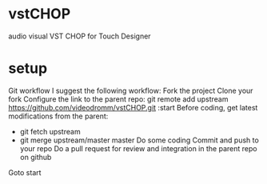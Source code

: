# vstCHOP
audio visual VST CHOP for Touch Designer

# setup
Git workflow
I suggest the following workflow:
Fork the project
Clone your fork
Configure the link to the parent repo: git remote add upstream https://github.com/videodromm/vstCHOP.git
:start
Before coding, get latest modifications from the parent: 
- git fetch upstream
- git merge upstream/master master
Do some coding
Commit and push to your repo
Do a pull request for review and integration in the parent repo on github

Goto start
